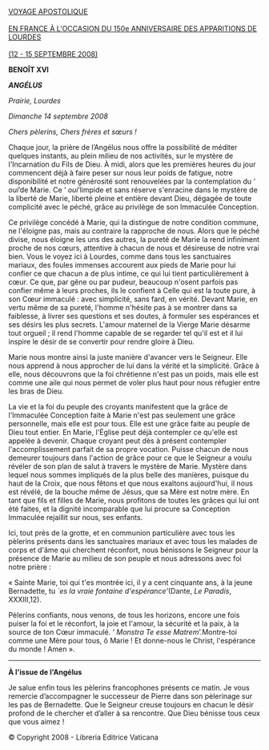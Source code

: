 [VOYAGE APOSTOLIQUE \
\
EN FRANCE À L'OCCASION DU 150e ANNIVERSAIRE DES APPARITIONS DE LOURDES\
\
(12 - 15 SEPTEMBRE 2008)](http://w2.vatican.va/content/benedict-xvi/fr/travels/2008/outside/documents/francia.html)

**BENOÎT XVI**

***ANGÉLUS***

*Prairie, Lourdes*

*Dimanche 14 septembre 2008*

*Chers pèlerins, Chers frères et sœurs !*

Chaque jour, la prière de l’Angélus nous offre la possibilité de méditer quelques instants, au plein milieu de nos activités, sur le mystère de l'Incarnation du Fils de Dieu. À midi, alors que les premières heures du jour commencent déjà à faire peser sur nous leur poids de fatigue, notre disponibilité et notre générosité sont renouvelées par la contemplation du ‘ *oui*’de Marie. Ce ‘ *oui*’limpide et sans réserve s'enracine dans le mystère de la liberté de Marie, liberté pleine et entière devant Dieu, dégagée de toute complicité avec le péché, grâce au privilège de son Immaculée Conception.

Ce privilège concédé à Marie, qui la distingue de notre condition commune, ne l'éloigne pas, mais au contraire la rapproche de nous. Alors que le péché divise, nous éloigne les uns des autres, la pureté de Marie la rend infiniment proche de nos cœurs, attentive à chacun de nous et désireuse de notre vrai bien. Vous le voyez ici à Lourdes, comme dans tous les sanctuaires mariaux, des foules immenses accourent aux pieds de Marie pour lui confier ce que chacun a de plus intime, ce qui lui tient particulièrement à cœur. Ce que, par gêne ou par pudeur, beaucoup n'osent parfois pas confier même à leurs proches, ils le confient à Celle qui est la toute pure, à son Cœur immaculé : avec simplicité, sans fard, en vérité. Devant Marie, en vertu même de sa pureté, l'homme n'hésite pas à se montrer dans sa faiblesse, à livrer ses questions et ses doutes, à formuler ses espérances et ses désirs les plus secrets. L'amour maternel de la Vierge Marie désarme tout orgueil ; il rend l'homme capable de se regarder tel qu'il est et il lui inspire le désir de se convertir pour rendre gloire à Dieu.

Marie nous montre ainsi la juste manière d'avancer vers le Seigneur. Elle nous apprend à nous approcher de lui dans la vérité et la simplicité. Grâce à elle, nous découvrons que la foi chrétienne n'est pas un poids, mais elle est comme une aile qui nous permet de voler plus haut pour nous réfugier entre les bras de Dieu.

La vie et la foi du peuple des croyants manifestent que la grâce de l'Immaculée Conception faite à Marie n'est pas seulement une grâce personnelle, mais elle est pour tous. Elle est une grâce faite au peuple de Dieu tout entier. En Marie, l'Église peut déjà contempler ce qu'elle est appelée à devenir. Chaque croyant peut dès à présent contempler l'accomplissement parfait de sa propre vocation. Puisse chacun de nous demeurer toujours dans l'action de grâce pour ce que le Seigneur a voulu révéler de son plan de salut à travers le mystère de Marie. Mystère dans lequel nous sommes impliqués de la plus belle des manières, puisque du haut de la Croix, que nous fêtons et que nous exaltons aujourd'hui, il nous est révélé, de la bouche même de Jésus, que sa Mère est notre mère. En tant que fils et filles de Marie, nous profitons de toutes les grâces qui lui ont été faites, et la dignité incomparable que lui procure sa Conception Immaculée rejaillit sur nous, ses enfants.

Ici, tout près de la grotte, et en communion particulière avec tous les pèlerins présents dans les sanctuaires mariaux et avec tous les malades de corps et d'âme qui cherchent réconfort, nous bénissons le Seigneur pour la présence de Marie au milieu de son peuple et nous adressons avec foi notre prière :

« Sainte Marie, toi qui t'es montrée ici, il y a cent cinquante ans, à la jeune Bernadette, tu *`es la vraie fontaine d'espérance'*(Dante, *Le Paradis*, XXXIII,12).

Pèlerins confiants, nous venons, de tous les horizons, encore une fois puiser la foi et le réconfort, la joie et l'amour, la sécurité et la paix, à la source de ton Cœur immaculé. ‘ *Monstra Te esse Matrem*’.Montre-toi comme une Mère pour tous, ô Marie ! Et donne-nous le Christ, l'espérance du monde ! Amen ».

* * *

**À l'issue de l'Angélus**

Je salue enfin tous les pèlerins francophones présents ce matin. Je vous remercie d’accompagner le successeur de Pierre dans son pèlerinage sur les pas de Bernadette. Que le Seigneur creuse toujours en chacun le désir profond de le chercher et d’aller à sa rencontre. Que Dieu bénisse tous ceux que vous aimez !

© Copyright 2008 - Libreria Editrice Vaticana